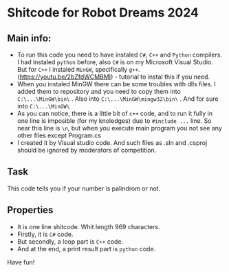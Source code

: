 # Shitcode for Robot Dreams 2024
## Main info:
- To run this code you need to have instaled `C#`, `C++` and `Python` compilers. I had instaled `python` before, also `C#` is on my Microsoft Visual Studio. But for `C++` I instaled `MinGW`, specifically `g++`. (https://youtu.be/2bZfdWCMBMI) - tutorial to instal this if you need.
- When you instaled MinGW there can be some troubles with dlls files. I added them to repository and you need to copy them into `C:\...\MinGW\bin\` . Also into `C:\...\MinGW\mingw32\bin\` .
And for sure into `C:\...\MinGW\`
- As you can notice, there is a little bit of `c++` code, and to run it fully in one line is imposible (for my knoledges) due to `#include ...` line.
So near this line is `\n`, but when you execute main program you not see any other files except Program.cs
- I created it by Visual studio code. And such files as .sln and .csproj should be ignored by moderators of competition.

## Task
This code tells you if your number is palindrom or not.

## Properties
- It is one line shitcode. Whit length 969 characters.
- Firstly, it is `C#` code.
- But secondly, a loop part is `C++` code.
- And at the end, a print result part is `python` code.

Have fun!
